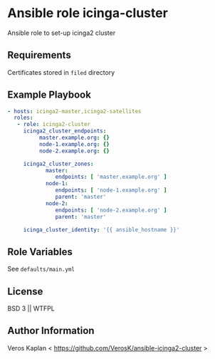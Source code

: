 # Ansible role icinga-cluster

Ansible role to set-up icinga2 cluster

## Requirements

Certificates stored in `filed` directory

## Example Playbook

```yaml
- hosts: icinga2-master,icinga2-satellites
  roles:
   - role: icinga2-cluster
     icinga2_cluster_endpoints:
          master.example.org: {}
          node-1.example.org: {}
          node-2.example.org: {}

     icinga2_cluster_zones:
            master:
               endpoints: [ 'master.example.org' ]
            node-1:
               endpoints: [ 'node-1.example.org' ]
               parent: 'master'
            node-2:
               endpoints: [ 'node-2.example.org' ]
               parent: 'master'

     icinga_cluster_identity: '{{ ansible_hostname }}'
```

## Role Variables

See `defaults/main.yml`

## License

BSD 3 || WTFPL

## Author Information

Veros Kaplan < https://github.com/VerosK/ansible-icinga2-cluster >
